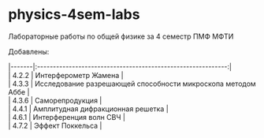 # physics-4sem-labs
Лабораторные работы по общей физике за 4 семестр ПМФ МФТИ  

Добавлены:  

|-------|:------------------------------------------------------------:|  
| 4.2.2 | Интерферометр Жамена                                         |  
| 4.3.3 | Исследование разрешающей способности микроскопа методом Аббе |  
| 4.3.6 | Саморепродукция                                              |  
| 4.4.1 | Амплитудная дифракционная решетка                            |  
| 4.6.1 | Интерференция волн СВЧ                                       |  
| 4.7.2 | Эффект Поккельса                                             |
